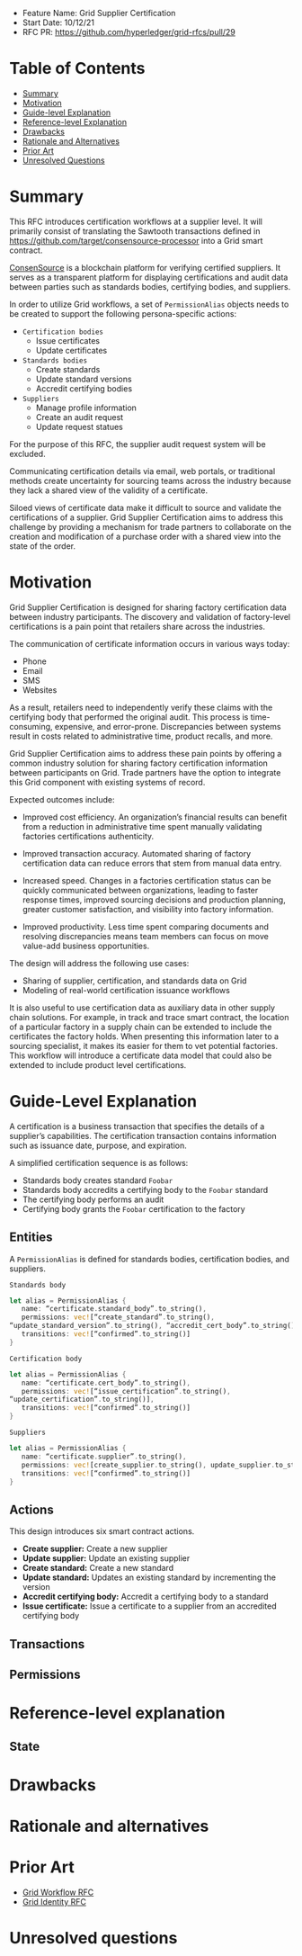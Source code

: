 - Feature Name: Grid Supplier Certification
- Start Date: 10/12/21
- RFC PR: https://github.com/hyperledger/grid-rfcs/pull/29

# Table of Contents

- [Summary](0000-certification.md#summary)
- [Motivation](0000-certification.md#motivation)
- [Guide-level Explanation](0000-certification.md#guide-level-explanation)
- [Reference-level 
Explanation](0000-certification.md#reference-level-explanation)
- [Drawbacks](0000-certification.md#drawbacks)
- [Rationale and Alternatives](0000-certification.md#rationale-and-alternatives)
- [Prior Art](0000-certification.md#prior-art)
- [Unresolved Questions](0000-certification.md#unresolved-questions)

# Summary
[summary]: #summary


This RFC introduces certification workflows at a supplier level.
It will primarily consist of translating the Sawtooth transactions defined in 
https://github.com/target/consensource-processor into a Grid smart contract.

[ConsenSource](https://github.com/target/consensource) is a blockchain platform 
for verifying certified suppliers. It serves as a 
transparent platform for displaying certifications and audit data 
between parties such as standards bodies, certifying bodies, and suppliers.

In order to utilize Grid workflows, a set of `PermissionAlias` objects needs to 
be
created to support the following persona-specific actions:
- `Certification bodies`
    - Issue certificates
    - Update certificates
- `Standards bodies`
    - Create standards
    - Update standard versions
    - Accredit certifying bodies
- `Suppliers`
    - Manage profile information
    - Create an audit request
    - Update request statues

For the purpose of this RFC, the supplier audit request system will be excluded.

Communicating certification details via email, web portals, or traditional 
methods create uncertainty for sourcing teams across the industry because 
they lack a shared view of the validity of a certificate. 

Siloed views of certificate data make it difficult to source and validate 
the certifications of a supplier. Grid Supplier Certification aims to 
address this challenge by providing a  mechanism for trade partners 
to collaborate on the creation and modification of a purchase order 
with a shared view into the state of the order.


# Motivation
[motivation]: #motivation

Grid Supplier Certification is designed for sharing factory certification 
data between industry participants. The discovery and validation of 
factory-level certifications is a pain point that retailers share across the 
industries. 

The communication of certificate information occurs in various ways today: 
  - Phone
  - Email
  - SMS
  - Websites

As a result, retailers need to independently verify these claims with the 
certifying body that performed the original audit. This process is 
time-consuming, expensive, and error-prone. Discrepancies between systems 
result in costs related to administrative time, product recalls, and more.

Grid Supplier Certification aims to address these pain points by
offering a common industry solution for sharing factory certification 
information between participants on Grid. Trade partners have the option to 
integrate this Grid component with existing systems of record.

Expected outcomes include: 

- Improved cost efficiency. An organization’s financial results can benefit 
  from a reduction in administrative time spent manually validating factories 
  certifications authenticity.

- Improved transaction accuracy. Automated sharing of factory certification 
  data can reduce errors that stem from manual data entry.

- Increased speed. Changes in a factories certification status can be quickly 
  communicated between organizations, leading to faster response times, 
improved 
  sourcing decisions and production planning, greater customer satisfaction, 
  and visibility into factory information.

- Improved productivity. Less time spent comparing documents and resolving 
  discrepancies means team members can focus on move value-add business 
opportunities.


The design will address the following use cases:

- Sharing of supplier, certification, and standards data on Grid
- Modeling of real-world certification issuance workflows

It is also useful to use certification data as auxiliary data in other supply 
chain solutions. 
For example, in track and trace smart contract, the location of a particular 
factory in a 
supply chain can be extended to include the certificates the factory holds. 
When presenting 
this information later to a sourcing specialist, it makes its easier for them 
to vet potential 
factories. This workflow will introduce a certificate data model that could 
also be extended 
to include product level certifications.


# Guide-Level Explanation
[guide-level-explanation]: #guide-level-explanation

A certification is a business transaction that specifies the details of a 
supplier’s capabilities. The certification transaction contains information 
such as issuance date, purpose, and expiration.

A simplified certification sequence is as follows:
  - Standards body creates standard `Foobar`
  - Standards body accredits a certifying body to the `Foobar` standard
  - The certifying body performs an audit
  - Certifying body grants the `Foobar` certification to the factory

## Entities

A `PermissionAlias` is defined for standards bodies, certification bodies, and 
suppliers.

`Standards body`

```rs
let alias = PermissionAlias {
   name: “certificate.standard_body”.to_string(),
   permissions: vec![“create_standard”.to_string(), 
“update_standard_version”.to_string(), “accredit_cert_body”.to_string() ],
   transitions: vec![“confirmed”.to_string()]
}
```

`Certification body`

```rs
let alias = PermissionAlias {
   name: “certificate.cert_body”.to_string(),
   permissions: vec![“issue_certification”.to_string(), 
“update_certification”.to_string()],
   transitions: vec![“confirmed”.to_string()]
}
```

`Suppliers`

```rs
let alias = PermissionAlias {
   name: “certificate.supplier”.to_string(),
   permissions: vec![create_supplier.to_string(), update_supplier.to_string()],
   transitions: vec![“confirmed”.to_string()]
}
```

## Actions
This design introduces six smart contract actions.

- **Create supplier:** Create a new supplier 
- **Update supplier:** Update an existing supplier
- **Create standard:** Create a new standard
- **Update standard:** Updates an existing standard by incrementing the version
- **Accredit certifying body:** Accredit a certifying body to a standard
- **Issue certificate:** Issue a certificate to a supplier from an accredited 
certifying body

## Transactions

## Permissions

# Reference-level explanation
[reference-level-explanation]: #reference-level-explanation

## State

# Drawbacks
[drawbacks]: #drawbacks


# Rationale and alternatives
[alternatives]: #alternatives


# Prior Art
[prior-art]: #prior-art
- [Grid Workflow RFC](https://github.com/hyperledger/grid-rfcs/pull/24)
- [Grid Identity RFC](https://github.com/hyperledger/grid-rfcs/pull/23)

# Unresolved questions
[unresolved]: #unresolved-questions


